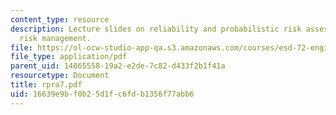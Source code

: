 ```yaml
---
content_type: resource
description: Lecture slides on reliability and probabilistic risk assessment, and
  risk management.
file: https://ol-ocw-studio-app-qa.s3.amazonaws.com/courses/esd-72-engineering-risk-benefit-analysis-spring-2007/16639e9bf0b25d1fc6fdb1356f77abb6_rpra7.pdf
file_type: application/pdf
parent_uid: 14865558-19a2-e2de-7c82-d433f2b1f41a
resourcetype: Document
title: rpra7.pdf
uid: 16639e9b-f0b2-5d1f-c6fd-b1356f77abb6
---
```

